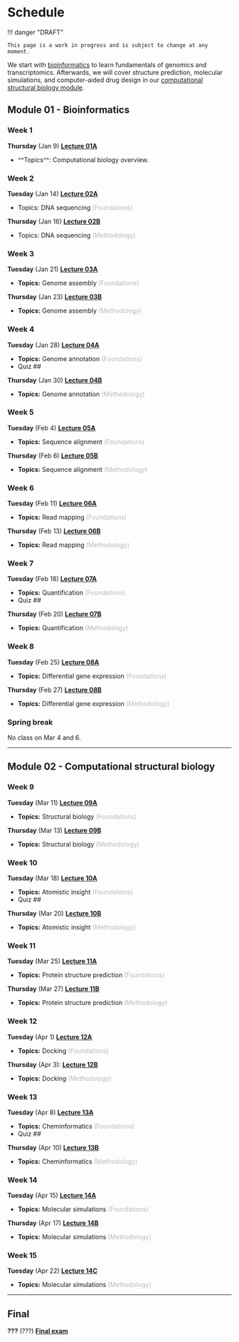 # Schedule

!!! danger "DRAFT"

    This page is a work in progress and is subject to change at any moment.

We start with [bioinformatics](#module-01-bioinformatics) to learn fundamentals of genomics and transcriptomics.
Afterwards, we will cover structure prediction, molecular simulations, and computer-aided drug design in our [computational structural biology module](#module-02-computational-structural-biology).

## Module 01 - Bioinformatics

### Week 1

**Thursday** (Jan 9) [**Lecture 01A**](../../lectures/01A/)

-   ^^Topics^^: Computational biology overview.

### Week 2

**Tuesday** (Jan 14) [**Lecture 02A**](../../lectures/02A/)

-   Topics:</b> DNA sequencing <span style="color: #B8B8B8;">(Foundations)</span>

**Thursday** (Jan 16) [**Lecture 02B**](../../lectures/02B/)

-   Topics:</b> DNA sequencing <span style="color: #B8B8B8;">(Methodology)</span>

### Week 3

**Tuesday** (Jan 21) [**Lecture 03A**](../../lectures/03A/)

-   <b>Topics:</b> Genome assembly <span style="color: #B8B8B8;">(Foundations)</span>

**Thursday** (Jan 23) [**Lecture 03B**](../../lectures/03B/)

-   <b>Topics:</b> Genome assembly <span style="color: #B8B8B8;">(Methodology)</span>

### Week 4

**Tuesday** (Jan 28) [**Lecture 04A**](../../lectures/04A/)

-   <b>Topics:</b>  Genome annotation <span style="color: #B8B8B8;">(Foundations)</span>
-   Quiz ##

**Thursday** (Jan 30) [**Lecture 04B**](../../lectures/04B/)

-   <b>Topics:</b>  Genome annotation <span style="color: #B8B8B8;">(Methodology)</span>

### Week 5

**Tuesday** (Feb 4)  [**Lecture 05A**](../../lectures/05A/)

-   <b>Topics:</b> Sequence alignment <span style="color: #B8B8B8;">(Foundations)</span>

**Thursday** (Feb 6) [**Lecture 05B**](../../lectures/05B/)

-   <b>Topics:</b> Sequence alignment <span style="color: #B8B8B8;">(Methodology)</span>

### Week 6

**Tuesday** (Feb 11) [**Lecture 06A**](../../lectures/06A/)

-   <b>Topics:</b> Read mapping <span style="color: #B8B8B8;">(Foundations)</span>

**Thursday** (Feb 13) [**Lecture 06B**](../../lectures/06B/)

-   <b>Topics:</b> Read mapping <span style="color: #B8B8B8;">(Methodology)</span>

### Week 7

**Tuesday** (Feb 18) [**Lecture 07A**](../../lectures/07A/)

-   <b>Topics:</b> Quantification <span style="color: #B8B8B8;">(Foundations)</span>
-   Quiz ##

**Thursday** (Feb 20) [**Lecture 07B**](../../lectures/07B/)

-   <b>Topics:</b> Quantification <span style="color: #B8B8B8;">(Methodology)</span>

### Week 8

**Tuesday** (Feb 25) [**Lecture 08A**](../../lectures/08A/)

-   <b>Topics:</b> Differential gene expression <span style="color: #B8B8B8;">(Foundations)</span>

**Thursday** (Feb 27) [**Lecture 08B**](../../lectures/08B/)

-   <b>Topics:</b> Differential gene expression <span style="color: #B8B8B8;">(Methodology)</span>

### Spring break

No class on Mar 4 and 6.

<hr>

## Module 02 - Computational structural biology

### Week 9

**Tuesday** (Mar 11) [**Lecture 09A**](../../lectures/09A/)

-   <b>Topics:</b> Structural biology <span style="color: #B8B8B8;">(Foundations)</span>

**Thursday** (Mar 13) [**Lecture 09B**](../../lectures/09B/)

-   <b>Topics:</b> Structural biology <span style="color: #B8B8B8;">(Methodology)</span>

### Week 10

**Tuesday** (Mar 18) [**Lecture 10A**](../../lectures/10A/)

-   <b>Topics:</b> Atomistic insight <span style="color: #B8B8B8;">(Foundations)</span>
-   Quiz ##

**Thursday** (Mar 20) [**Lecture 10B**](../../lectures/10B/)

-   <b>Topics:</b> Atomistic insight <span style="color: #B8B8B8;">(Methodology)</span>

### Week 11

**Tuesday** (Mar 25) [**Lecture 11A**](../../lectures/11A/)

-   <b>Topics:</b> Protein structure prediction <span style="color: #B8B8B8;">(Foundations)</span>

**Thursday** (Mar 27) [**Lecture 11B**](../../lectures/11B/)

-   <b>Topics:</b> Protein structure prediction <span style="color: #B8B8B8;">(Methodology)</span>

### Week 12

**Tuesday** (Apr 1) [**Lecture 12A**](../../lectures/12A/)

-   <b>Topics:</b> Docking <span style="color: #B8B8B8;">(Foundations)</span>

**Thursday** (Apr 3): [**Lecture 12B**](../../lectures/12B/)

-   <b>Topics:</b> Docking <span style="color: #B8B8B8;">(Methodology)</span>

### Week 13

**Tuesday** (Apr 8) [**Lecture 13A**](../../lectures/13A/)

-   <b>Topics:</b> Cheminformatics <span style="color: #B8B8B8;">(Foundations)</span>
-   Quiz ##

**Thursday** (Apr 10) [**Lecture 13B**](../../lectures/13B/)

-   <b>Topics:</b> Cheminformatics <span style="color: #B8B8B8;">(Methodology)</span>

### Week 14

**Tuesday** (Apr 15) [**Lecture 14A**](../../lectures/14A/)

-   <b>Topics:</b> Molecular simulations <span style="color: #B8B8B8;">(Foundations)</span>

**Thursday** (Apr 17) [**Lecture 14B**](../../lectures/14B/)

-   <b>Topics:</b> Molecular simulations <span style="color: #B8B8B8;">(Methodology)</span>

### Week 15

**Tuesday** (Apr 22) [**Lecture 14C**](../../lectures/14C/)

-   <b>Topics:</b> Molecular simulations <span style="color: #B8B8B8;">(Methodology)</span>

<hr>

## Final

**???** (???) [**Final exam**](../assessments/quizzes/final/)
